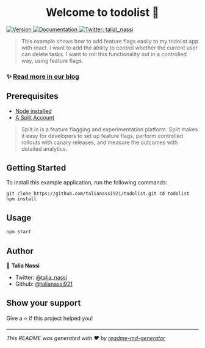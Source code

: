 <h1 align="center">Welcome to todolist 👋</h1>
<p>
  <a href="https://www.npmjs.com/package/todolist" target="_blank">
    <img alt="Version" src="https://img.shields.io/npm/v/todolist.svg">
  </a>
  <a href="https://help.split.io/hc/en-us/articles/360020448791-JavaScript-SDK" target="_blank">
    <img alt="Documentation" src="https://img.shields.io/badge/documentation-yes-brightgreen.svg" />
  </a>
  <a href="https://twitter.com/talia_nassi" target="_blank">
    <img alt="Twitter: talia\_nassi" src="https://img.shields.io/twitter/follow/talia_nassi.svg?style=social" />
  </a>
</p>

> This example shows how to add feature flags easily to my todolist app with react. I want to add the ability to control whether the current user can delete tasks. I want to roll this functionality out in a controlled way, using feature flags.

### ✨ [Read more in our blog](https://www.split.io/blog/react-feature-flags-10-minutes/)

## Prerequisites

* [Node installed](https://nodejs.org/en/)
* [A Split Account](https://www.split.io/signup/)
> Split.io is a feature flagging and experimentation platform. Split makes it easy for developers to set up feature flags, perform controlled rollouts with canary releases, and measure the outcomes with detailed analytics.

## Getting Started
To install this example application, run the following commands:

`git clone https://github.com/talianassi921/todolist.git
cd todolist
npm install`

## Usage

```sh
npm start
```

## Author

👤 **Talia Nassi**

* Twitter: [@talia_nassi](https://twitter.com/talia_nassi)
* Github: [@talianassi921](https://github.com/talianassi921)

## Show your support

Give a ⭐️ if this project helped you!

***
_This README was generated with ❤️ by [readme-md-generator](https://github.com/kefranabg/readme-md-generator)_